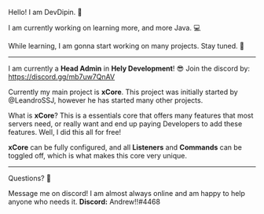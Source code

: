 Hello! I am DevDipin. 👋

I am currently working on learning more, and more Java. 💻

While learning, I am gonna start working on many projects. Stay tuned. 👀

-----------------------------------------------------

I am currently a **Head Admin** in __Hely Development__! 😎
Join the discord by: https://discord.gg/mb7uw7QnAV

Currently my main project is **xCore**. This project was initially started by @LeandroSSJ, however he has started many other projects.

What is **xCore**? This is a essentials core that offers many features that most servers need, or really want and end up paying Developers to add these features. Well, I did this all for free!

**xCore** can be fully configured, and all **Listeners** and **Commands** can be toggled off, which is what makes this core very unique.

-----------------------------------------------------

Questions? 📌

Message me on discord! I am almost always online and am happy to help anyone who needs it.
**Discord:** Andrew!!#4468
